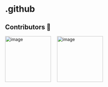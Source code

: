 # .github


## Contributors 🦸

[//]: contributor-faces

<!-- ALL-CONTRIBUTORS-LIST:START - Do not remove or modify this section -->
<!-- prettier-ignore-start -->
<!-- markdownlint-disable -->
<div style="display: flex; flex-wrap: wrap; justify-content: space-between; width: 320px;">
<a href="https://www.automq.com">
    <img alt="image" src="https://github.com/user-attachments/assets/2f2822d7-858b-48fc-975b-4ebe1f596971" width="150" height="150"/>
</a> 
<a href="https://www.automq.com">
    <img alt="image" src="https://github.com/user-attachments/assets/2f2822d7-858b-48fc-975b-4ebe1f596971" width="150" height="150"/>
</a> 
</div>
<!-- markdownlint-restore -->
<!-- prettier-ignore-end -->


